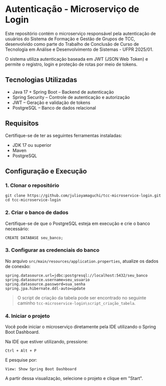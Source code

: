 
# Autenticação - Microserviço de Login

Este repositório contém o microserviço responsável pela autenticação de usuários do Sistema de Formação e Gestão de Grupos de TCC, desenvolvido como parte do Trabalho de Conclusão de Curso de Tecnologia em Análise e Desenvolvimento de Sistemas - UFPR 2025/01.

O sistema utiliza autenticação baseada em JWT (JSON Web Token) e permite o registro, login e proteção de rotas por meio de tokens.

## Tecnologias Utilizadas

- Java 17 + Spring Boot – Backend de autenticação
- Spring Security – Controle de autenticação e autorização
- JWT – Geração e validação de tokens
- PostgreSQL – Banco de dados relacional

## Requisitos

Certifique-se de ter as seguintes ferramentas instaladas:

- JDK 17 ou superior
- Maven
- PostgreSQL

## Configuração e Execução

### 1. Clonar o repositório

```
git clone https://github.com/julioyamaguchi/tcc-microservice-login.git
cd tcc-microservice-login
```

### 2. Criar o banco de dados

Certifique-se de que o PostgreSQL esteja em execução e crie o banco necessário:

```
CREATE DATABASE seu_banco;
```

### 3. Configurar as credenciais do banco

No arquivo `src/main/resources/application.properties`, atualize os dados de conexão:

```
spring.datasource.url=jdbc:postgresql://localhost:5432/seu_banco
spring.datasource.username=seu_usuario
spring.datasource.password=sua_senha
spring.jpa.hibernate.ddl-auto=update
```

> O script de criação da tabela pode ser encontrado no seguinte caminho `tcc-microservice-login\script_criação_tabela`.

### 4. Iniciar o projeto

Você pode iniciar o microserviço diretamente pela IDE utilizando o Spring Boot Dashboard.

Na IDE que estiver utilizando, pressione:

```
Ctrl + Alt + P
```

E pesquise por:

```
View: Show Spring Boot Dashboard
```

A partir dessa visualização, selecione o projeto e clique em "Start".
